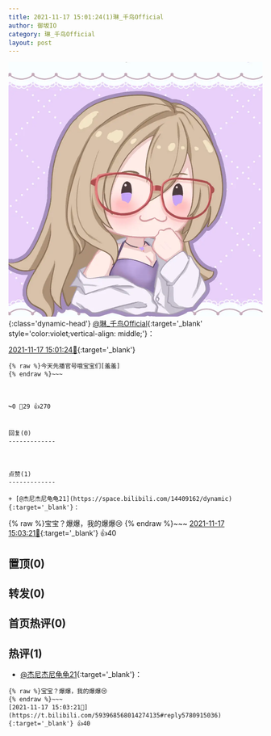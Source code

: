 ```yaml
---
title: 2021-11-17 15:01:24(1)琳_千鸟Official
author: 御坂IO
category: 琳_千鸟Official
layout: post
---
```


![img](/images/c0a88f85ebd0d056f37b114e0748e69556c8b488.jpg){:class='dynamic-head'}
[@琳_千鸟Official](https://space.bilibili.com/1620923329/dynamic){:target='_blank' style='color:violet;vertical-align: middle;'}：

[2021-11-17 15:01:24🔗](https://t.bilibili.com/593968568014274135){:target='_blank'}

~~~
{% raw %}今天先播官号哦宝宝们[羞羞]
{% endraw %}~~~



↪️0 💬29 👍270


回复(0)
-------------



点赞(1)
-------------

+ [@杰尼杰尼龟龟21](https://space.bilibili.com/14409162/dynamic){:target='_blank'}：
~~~
{% raw %}宝宝？爆爆，我的爆爆😢
{% endraw %}~~~
[2021-11-17 15:03:21🔗](https://t.bilibili.com/593968568014274135#reply5780915036){:target='_blank'} 👍40


置顶(0)
-------------



转发(0)
-------------



首页热评(0)
-------------



热评(1)
-------------

+ [@杰尼杰尼龟龟21](https://space.bilibili.com/14409162/dynamic){:target='_blank'}：
~~~
{% raw %}宝宝？爆爆，我的爆爆😢
{% endraw %}~~~
[2021-11-17 15:03:21🔗](https://t.bilibili.com/593968568014274135#reply5780915036){:target='_blank'} 👍40


